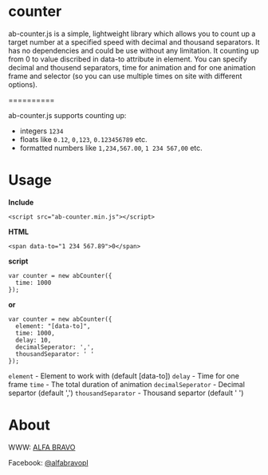# counter
ab-counter.js is a simple, lightweight library which allows you to count up a target number at a specified speed with decimal and thousand separators.
It has no dependencies and could be use without any limitation. It counting up from 0 to value discribed in data-to attribute in element. You can specify 
decimal and thousend separators, time for animation and for one animation frame and selector (so you can use multiple times on site with different options). 

==========

ab-counter.js supports counting up:

* integers `1234`
* floats like `0.12`, `0,123`, `0.123456789` etc.
* formatted numbers like `1,234,567.00`, `1 234 567,00` etc.

Usage
=====

**Include**

```
<script src="ab-counter.min.js"></script>
```

**HTML**

```
<span data-to="1 234 567.89">0</span>
```

**script**

```
var counter = new abCounter({
  time: 1000
});
```

**or**

```
var counter = new abCounter({
  element: "[data-to]",
  time: 1000,
  delay: 10,
  decimalSeperator: ',',
  thousandSeparator: ' '
});
```

`element` - Element to work with (default [data-to])
`delay` - Time for one frame
`time` - The total duration of animation
`decimalSeperator` - Decimal separtor (default ',')
`thousandSeparator` - Thousand separtor (default ' ')


About
============

WWW: <a href='https://alfabravo.pl' rel='author'>ALFA BRAVO</a>

Facebook: [@alfabravopl](https://www.facebook.com/alfabravopl/)

